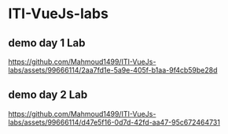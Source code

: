# ITI-VueJs-labs

## demo day 1 Lab
https://github.com/Mahmoud1499/ITI-VueJs-labs/assets/99666114/2aa7fd1e-5a9e-405f-b1aa-9f4cb59be28d

## demo day 2 Lab


https://github.com/Mahmoud1499/ITI-VueJs-labs/assets/99666114/d47e5f16-0d7d-42fd-aa47-95c672464731

